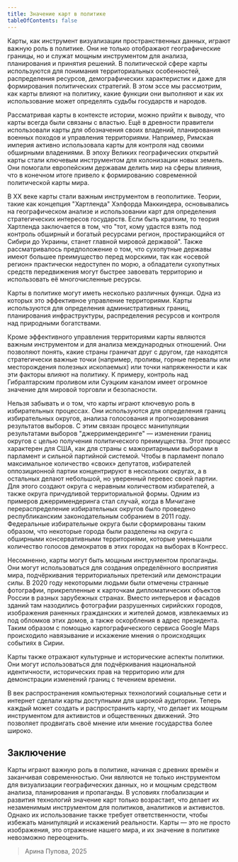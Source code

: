 ```yaml
---
title: Значение карт в политике
tableOfContents: false
---
```


Карты, как инструмент визуализации пространственных данных, играют важную роль в политике. Они не только отображают географические границы, но и служат мощным инструментом для анализа, планирования и принятия решений. В политической сфере карты используются для понимания территориальных особенностей, распределения ресурсов, демографических характеристик и даже для формирования политических стратегий. В этом эссе мы рассмотрим, как карты влияют на политику, какие функции они выполняют и как их использование может определять судьбы государств и народов.


Рассматривая карты в контексте истории, можно прийти к выводу, что карты всегда были связаны с властью. Ещё в древности правители использовали карты для обозначения своих владений, планирования военных походов и управления территориями. Например, Римская империя активно использовала карты для контроля над своими обширными владениями. В эпоху Великих географических открытий карты стали ключевым инструментом для колонизации новых земель. Они помогали европейским державам делить мир на сферы влияния, что в конечном итоге привело к формированию современной политической карты мира.

В XX веке карты стали важным инструментом в геополитике. Теории, такие как концепция "Хартленда" Хэлфорда Маккиндера, основывались на географическом анализе и использовании карт для определения стратегических интересов государств. Если быть кратким, то теория Хартленда заключается в том, что "тот, кому удастся взять под контроль обширный и богатый ресурсами регион, простирающийся от Сибири до Украины, станет главной мировой державой". Также рассматривалось предположение о том, что сухопутные державы имеют большее преимущество перед морскими, так как «осевой регион» практически недоступен по морю, а обладатели сухопутных средств передвижения могут быстрее завоевать территорию и использовать её многочисленные ресурсы. 

Карты в политике могут иметь несколько различных функци. Одна из которых это эффективное управление территориями. Карты используются для определения административных границ, планирования инфраструктуры, распределения ресурсов и контроля над природными богатствами.

Кроме эффективного управления территориями карты являются важным инструментом и для анализа международных отношений. Они позволяют понять, какие страны граничат друг с другом, где находятся стратегически важные точки (например, проливы, горные перевалы или месторождения полезных ископаемых) или точки напряженности и как эти факторы влияют на политику. К примеру, контроль над Гибралтарским проливом или Суэцким каналом имеет огромное значение для мировой торговли и безопасности. 

Нельзя забывать и о том, что карты играют ключевую роль в избирательных процессах. Они используются для определения границ избирательных округов, анализа голосования и прогнозирования результатов выборов. С этим связан процесс манипуляции результатами выборов "джерримендеринге" — изменении границ округов с целью получения политического преимущества. Этот процесс характерен для США, как для страны с мажоритарными выборами в парламент и сильной партийной системой. Чтобы в парламент попало максимальное количество «своих» депутатов, избирателей оппозиционной партии концентрируют в нескольких округах, а в остальных делают небольшой, но уверенный перевес своей партии. Для этого создают округа с неравным количеством избирателей, а также округа причудливой территориальной формы. Одним из примеров джерримендеринга стал случай, когда в  Мичигане перераспределение избирательных округов было проведено республиканским законодательным собранием в 2011 году. Федеральные избирательные округа были сформированы таким образом, что некоторые города были разделены на округа с обширными консервативными территориями, которые уменьшали количество голосов демократов в этих городах на выборах в Конгресс.

Несомненно, карты могут быть мощным инструментом пропаганды. Они могут использоваться для создания определённого восприятия мира, подчёркивания территориальных претензий или демонстрации силы. В 2020 году некоторыми людьми были отмечены странные фотографии, прикрепленные к карточкам дипломатических объектов России в разных зарубежных странах. Вместо интерьеров и фасадов зданий там назодились фотографии разрушенных сирийских городов, изображения раненных гражданских и жителей домов, извлекаемых из под обломков этих домов, а также оскорбления в адрес президента. Таким образом с помощью картографического сервиса Google Maps происходило навязывание и искажение мнения о происходящих событиях в Сирии. 

Карты также отражают культурные и исторические аспекты политики. Они могут использоваться для подчёркивания национальной идентичности, исторических прав на территорию или для демонстрации изменений границ с течением времени.

В век распространения компьютерных технологиий социальные сети и интернет сделали карты доступными для широкой аудитории. Теперь каждый может создать и распространить карту, что делает их мощным инструментом для активистов и общественных движений. Это позволяет продвигать своё мнение или мнение государства более широко.

## Заключение

Карты играют важную роль в политике, начиная с древних времён и заканчивая современностью. Они являются не только инструментом для визуализации географических данных, но и мощным средством анализа, планирования и пропаганды. В условиях глобализации и развития технологий значение карт только возрастает, что делает их незаменимым инструментом для политиков, аналитиков и активистов. Однако их использование также требует ответственности, чтобы избежать манипуляций и искажений реальности. Карты — это не просто изображения, это отражение нашего мира, и их значение в политике невозможно переоценить.
> Арина Пупова, 2025
